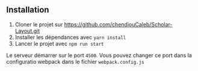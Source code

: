 ## Installation
1. Cloner le projet sur https://github.com/chendjouCaleb/Scholar-Layout.git
2. Installer les dépendances avec ```yarn install```
3. Lancer le projet avec ``npm run start``

Le serveur démarrer sur le port ``4500``. Vous pouvez changer ce port dans la configuratio webpack dans le fichier ``webpack.config.js``